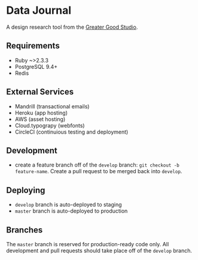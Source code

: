# Data Journal

A design research tool from the [Greater Good Studio](http://greatergoodstudio.com/).

## Requirements

* Ruby ~>2.3.3
* PostgreSQL 9.4+
* Redis

## External Services

* Mandrill (transactional emails)
* Heroku (app hosting)
* AWS (asset hosting)
* Cloud.typograpy (webfonts)
* CircleCI (continuious testing and deployment)

## Development

* create a feature branch off of the `develop` branch: `git checkout -b feature-name`. Create a pull request to be merged back into `develop`.

## Deploying

* `develop` branch is auto-deployed to staging
* `master` branch is auto-deployed to production

## Branches

The `master` branch is reserved for production-ready code only. All development and pull requests should take place off of the `develop` branch.
